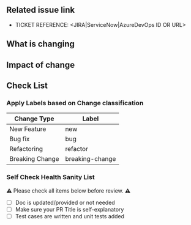 <!--
Thank you for your contribution! :heart:

Pull requests can be merged upon Code Owners approval and status checks passing.
-->

## Related issue link

- TICKET REFERENCE: <JIRA|ServiceNow|AzureDevOps ID OR URL>

## What is changing

<!--
1. For new features (workflows, actions, etc.) Describe the problem or the scenario.
2. If your change introduces a BREAKING CHANGE, mention it, and ensure your commits message bodies have `BREAKING CHANGE:`. You can as well use `feat!:`, `fix!:`, or `refactor!:` to denote a breaking change on your commits' titles.
3. If you are contributing to an enhancement on the service, please mention the reason, your rationale or problem it can solve (you may as well reference a GitHub Issue if any)
-->

## Impact of change

<!--
1. Explain how your change will impact the consumers
2. Provide an example use to depict the impact of the change.
-->

## Check List

### Apply Labels based on Change classification

| Change Type     | Label           |
| --------------- | --------------- |
| New Feature     | new             |
| Bug fix         | bug             |
| Refactoring     | refactor        |
| Breaking Change | breaking-change |

### Self Check Health Sanity List

⚠️ Please check all items below before review. ⚠️

- [ ] Doc is updated/provided or not needed
- [ ] Make sure your PR Title is self-explanatory
- [ ] Test cases are written and unit tests added
